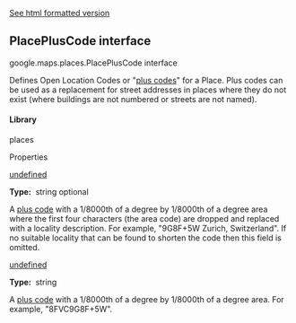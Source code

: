 [See html formatted version](https://huasofoundries.github.io/google-maps-documentation/PlacePlusCode.html)

PlacePlusCode interface
-----------------------

google.maps.places.PlacePlusCode interface

Defines Open Location Codes or "[plus codes](https://plus.codes/)" for a Place. Plus codes can be used as a replacement for street addresses in places where they do not exist (where buildings are not numbered or streets are not named).

#### Library

places

Properties

[undefined](#PlacePlusCode.compound_code)

**Type:**  string optional

A [plus code](https://plus.codes/) with a 1/8000th of a degree by 1/8000th of a degree area where the first four characters (the area code) are dropped and replaced with a locality description. For example, "9G8F+5W Zurich, Switzerland". If no suitable locality that can be found to shorten the code then this field is omitted.

[undefined](#PlacePlusCode.global_code)

**Type:**  string

A [plus code](https://plus.codes/) with a 1/8000th of a degree by 1/8000th of a degree area. For example, "8FVC9G8F+5W".